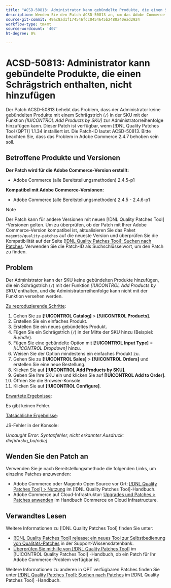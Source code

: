 ```yaml
---
title: "ACSD-50813: Administrator kann gebündelte Produkte, die einen Schrägstrich enthalten, nicht hinzufügen."
description: Wenden Sie den Patch ACSD-50813 an, um das Adobe Commerce-Leistungsproblem zu beheben, bei dem der Administrator keine gebündelten Produkte mit einem Schrägstrich ("/") in der SKU hinzufügen kann, wobei die Funktion *Produkte nach SKU hinzufügen* der Administratorreihenfolge hinzugefügt wird.
source-git-commit: 49ac8ad1f174546fcc0454645b2480a40ead2924
workflow-type: tm+mt
source-wordcount: '407'
ht-degree: 0%

---
```


# ACSD-50813: Administrator kann gebündelte Produkte, die einen Schrägstrich enthalten, nicht hinzufügen

Der Patch ACSD-50813 behebt das Problem, dass der Administrator keine gebündelten Produkte mit einem Schrägstrich (`/`) in der SKU mit der Funktion *[!UICONTROL Add Products by SKU]* zur Administratorreihenfolge hinzufügen kann. Dieser Patch ist verfügbar, wenn [!DNL Quality Patches Tool (QPT)] 1.1.34 installiert ist. Die Patch-ID lautet ACSD-50813. Bitte beachten Sie, dass das Problem in Adobe Commerce 2.4.7 behoben sein soll.

## Betroffene Produkte und Versionen

**Der Patch wird für die Adobe Commerce-Version erstellt:**

* Adobe Commerce (alle Bereitstellungsmethoden) 2.4.5-p1

**Kompatibel mit Adobe Commerce-Versionen:**

* Adobe Commerce (alle Bereitstellungsmethoden) 2.4.5 - 2.4.6-p1

>[!NOTE]
>
>Der Patch kann für andere Versionen mit neuen [!DNL Quality Patches Tool] -Versionen gelten. Um zu überprüfen, ob der Patch mit Ihrer Adobe Commerce-Version kompatibel ist, aktualisieren Sie das Paket `magento/quality-patches` auf die neueste Version und überprüfen Sie die Kompatibilität auf der Seite [[!DNL Quality Patches Tool]: Suchen nach Patches](https://experienceleague.adobe.com/tools/commerce-quality-patches/index.html). Verwenden Sie die Patch-ID als Suchschlüsselwort, um den Patch zu finden.

## Problem

Der Administrator kann der SKU keine gebündelten Produkte hinzufügen, die ein Schrägstrich (`/`) mit der Funktion *[!UICONTROL Add Products by SKU]* enthalten, und die Administratorreihenfolge kann nicht mit der Funktion versehen werden.

<u>Zu reproduzierende Schritte</u>:

1. Gehen Sie zu **[!UICONTROL Catalog]** > **[!UICONTROL Products]**.
1. Erstellen Sie ein einfaches Produkt.
1. Erstellen Sie ein neues gebündeltes Produkt.
1. Fügen Sie ein Schrägstrich (`/`) in der Mitte der SKU hinzu (Beispiel: *Bu/ndle*).
1. Fügen Sie eine gebündelte Option mit **[!UICONTROL Input Type]** = *[!UICONTROL Dropdown]* hinzu.
1. Weisen Sie der Option mindestens ein einfaches Produkt zu.
1. Gehen Sie zu **[!UICONTROL Sales]** > **[!UICONTROL Orders]** und erstellen Sie eine neue Bestellung.
1. Klicken Sie auf **[!UICONTROL Add Products by SKU]**.
1. Geben Sie Ihre SKU ein und klicken Sie auf **[!UICONTROL Add to Order]**.
1. Öffnen Sie die Browser-Konsole.
1. Klicken Sie auf **[!UICONTROL Configure]**.

<u>Erwartete Ergebnisse</u>:

Es gibt keinen Fehler.

<u>Tatsächliche Ergebnisse</u>:

JS-Fehler in der Konsole:

*Uncaught Error: Syntaxfehler, nicht erkannter Ausdruck: div[id=sku_bu/ndle]*

## Wenden Sie den Patch an

Verwenden Sie je nach Bereitstellungsmethode die folgenden Links, um einzelne Patches anzuwenden:

* Adobe Commerce oder Magento Open Source vor Ort: [[!DNL Quality Patches Tool] > Nutzung](https://experienceleague.adobe.com/docs/commerce-operations/tools/quality-patches-tool/usage.html) im [!DNL Quality Patches Tool]-Handbuch.
* Adobe Commerce auf Cloud-Infrastruktur: [Upgrades und Patches > Patches anwenden](https://experienceleague.adobe.com/docs/commerce-cloud-service/user-guide/develop/upgrade/apply-patches.html) im Handbuch Commerce on Cloud Infrastructure.

## Verwandtes Lesen

Weitere Informationen zu [!DNL Quality Patches Tool] finden Sie unter:

* [[!DNL Quality Patches Tool] release: ein neues Tool zur Selbstbedienung von Qualitäts-Patches](https://experienceleague.adobe.com/en/docs/commerce-knowledge-base/kb/announcements/commerce-announcements/magento-quality-patches-released-new-tool-to-self-serve-quality-patches) in der Support-Wissensdatenbank.
* [Überprüfen Sie mithilfe von  [!DNL Quality Patches Tool]](/help/tools/quality-patches-tool/patches-available-in-qpt/check-patch-for-magento-issue-with-magento-quality-patches.md) im [!UICONTROL Quality Patches Tool] -Handbuch, ob ein Patch für Ihr Adobe Commerce-Problem verfügbar ist.


Weitere Informationen zu anderen in QPT verfügbaren Patches finden Sie unter [[!DNL Quality Patches Tool]: Suchen nach Patches](https://experienceleague.adobe.com/tools/commerce-quality-patches/index.html) im [!DNL Quality Patches Tool] -Handbuch.
